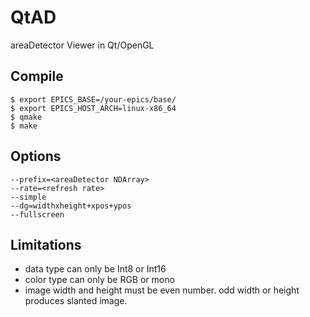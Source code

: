 QtAD
====

areaDetector Viewer in Qt/OpenGL

Compile
-------
```
$ export EPICS_BASE=/your-epics/base/
$ export EPICS_HOST_ARCH=linux-x86_64
$ qmake 
$ make
```

Options
-------
```
--prefix=<areaDetector NDArray>
--rate=<refresh rate>
--simple
--dg=widthxheight+xpos+ypos
--fullscreen
```

Limitations
-----------
* data type can only be Int8 or Int16
* color type can only be RGB or mono
* image width and height must be even number. odd width or height produces slanted image.
